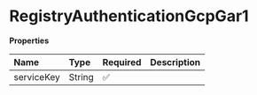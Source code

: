 # RegistryAuthenticationGcpGar1

**Properties**

| Name       | Type   | Required | Description |
| :--------- | :----- | :------- | :---------- |
| serviceKey | String | ✅       |             |
